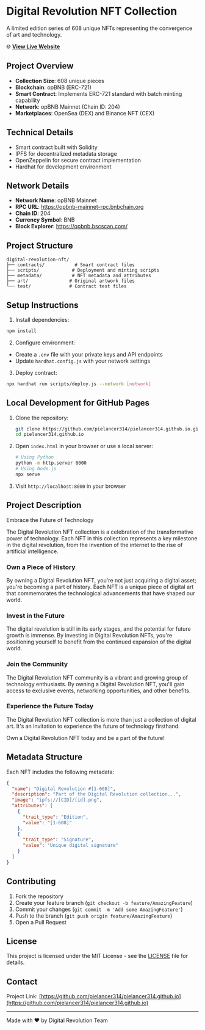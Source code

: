 # Digital Revolution NFT Collection

A limited edition series of 608 unique NFTs representing the convergence of art and technology.

🌐 **[View Live Website](https://pielancer314.github.io)**

## Project Overview

- **Collection Size**: 608 unique pieces
- **Blockchain**: opBNB (ERC-721)
- **Smart Contract**: Implements ERC-721 standard with batch minting capability
- **Network**: opBNB Mainnet (Chain ID: 204)
- **Marketplaces**: OpenSea (DEX) and Binance NFT (CEX)

## Technical Details

- Smart contract built with Solidity
- IPFS for decentralized metadata storage
- OpenZeppelin for secure contract implementation
- Hardhat for development environment

## Network Details

- **Network Name**: opBNB Mainnet
- **RPC URL**: https://opbnb-mainnet-rpc.bnbchain.org
- **Chain ID**: 204
- **Currency Symbol**: BNB
- **Block Explorer**: https://opbnb.bscscan.com/

## Project Structure

```
digital-revolution-nft/
├── contracts/           # Smart contract files
├── scripts/            # Deployment and minting scripts
├── metadata/           # NFT metadata and attributes
├── art/               # Original artwork files
└── test/              # Contract test files
```

## Setup Instructions

1. Install dependencies:
```bash
npm install
```

2. Configure environment:
- Create a `.env` file with your private keys and API endpoints
- Update `hardhat.config.js` with your network settings

3. Deploy contract:
```bash
npx hardhat run scripts/deploy.js --network [network]
```

## Local Development for GitHub Pages

1. Clone the repository:
   ```bash
   git clone https://github.com/pielancer314/pielancer314.github.io.git
   cd pielancer314.github.io
   ```

2. Open `index.html` in your browser or use a local server:
   ```bash
   # Using Python
   python -m http.server 8000
   # Using Node.js
   npx serve
   ```

3. Visit `http://localhost:8000` in your browser

## Project Description

Embrace the Future of Technology

The Digital Revolution NFT collection is a celebration of the transformative power of technology. Each NFT in this collection represents a key milestone in the digital revolution, from the invention of the internet to the rise of artificial intelligence.

### Own a Piece of History

By owning a Digital Revolution NFT, you're not just acquiring a digital asset; you're becoming a part of history. Each NFT is a unique piece of digital art that commemorates the technological advancements that have shaped our world.

### Invest in the Future

The digital revolution is still in its early stages, and the potential for future growth is immense. By investing in Digital Revolution NFTs, you're positioning yourself to benefit from the continued expansion of the digital world.

### Join the Community

The Digital Revolution NFT community is a vibrant and growing group of technology enthusiasts. By owning a Digital Revolution NFT, you'll gain access to exclusive events, networking opportunities, and other benefits.

### Experience the Future Today

The Digital Revolution NFT collection is more than just a collection of digital art. It's an invitation to experience the future of technology firsthand.

Own a Digital Revolution NFT today and be a part of the future!

## Metadata Structure

Each NFT includes the following metadata:
```json
{
  "name": "Digital Revolution #[1-608]",
  "description": "Part of the Digital Revolution collection...",
  "image": "ipfs://[CID]/[id].png",
  "attributes": [
    {
      "trait_type": "Edition",
      "value": "[1-608]"
    },
    {
      "trait_type": "Signature",
      "value": "Unique digital signature"
    }
  ]
}
```

## Contributing

1. Fork the repository
2. Create your feature branch (`git checkout -b feature/AmazingFeature`)
3. Commit your changes (`git commit -m 'Add some AmazingFeature'`)
4. Push to the branch (`git push origin feature/AmazingFeature`)
5. Open a Pull Request

## License

This project is licensed under the MIT License - see the [LICENSE](LICENSE) file for details.

## Contact

Project Link: [https://github.com/pielancer314/pielancer314.github.io](https://github.com/pielancer314/pielancer314.github.io)

---

Made with ❤️ by Digital Revolution Team
